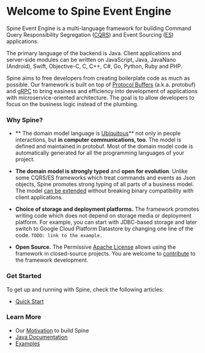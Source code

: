 # Welcome to Spine Event Engine

Spine Event Engine is a multi-language framework for building Command Query Responsibility Segregation ([CQRS](http://martinfowler.com/bliki/CQRS.html)) and Event Sourcing ([ES](http://martinfowler.com/eaaDev/EventSourcing.html)) applications.

The primary language of the backend is Java. Client applications and server-side modules can be written on JavaScript, Java, JavaNano (Android), Swift, Objective-C, C, C++, C#, Go, Python, Ruby and PHP.

Spine aims to free developers from creating boilerplate code as much as possible. Our framework is built on top of [Protocol Buffers](https://developers.google.com/protocol-buffers/) (a.k.a. protobuf) and [gRPC](http://www.grpc.io/) to bring easiness and efficiency into development of applications with microservice-oriented architecture. The goal is to allow developers to focus on the business logic instead of the plumbing.

### Why Spine?

*  ** The domain model language is [Ubiquitous](http://martinfowler.com/bliki/UbiquitousLanguage.html)** not only in people interactions, but **in computer communications, too**. The model is defined and maintained in protobuf. Most of the domain model code is automatically generated for all the programming languages of your project.

*  **The domain model is strongly typed** and **open for evolution**. Unlike some CQRS/ES frameworks which treat commands and events as Json objects, Spine promotes strong typing of all parts of a business model. The model [can be extended](https://developers.google.com/protocol-buffers/docs/proto3#updating) without breaking binary compatibility with client applications.

*  **Choice of storage and deployment platforms.** The framework promotes writing code which does not depend on storage media or deployment platform. For example, you can start with JDBC-based storage and later switch to Google Cloud Platform Datastore by changing one line of the code. `TODO: link to the example.`

*  **Open Source.** The Permissive [Apache  License](https://github.com/SpineEventEngine/core-java/blob/master/LICENSE) allows using the framework in closed-source projects. You are welcome to [contribute](/contribute/index.html) to the framework development.

### Get Started

To get up and running with Spine, check the following articles:
* [Quick Start](/getting-started/index.md)

### Learn More

* Our [Motivation](./motivation/index.md) to build Spine
* [Java Documentation](/java/index.md)
* [Examples](/examples/index.md)